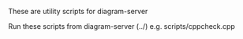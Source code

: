 These are utility scripts for diagram-server

Run these scripts from diagram-server (../) e.g. scripts/cppcheck.cpp
